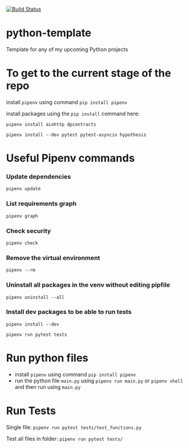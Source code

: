 [![Build Status](https://travis-ci.com/BurnySc2/python-template.svg?token=uZSbyQZSCPfwrTxZ8beQ&branch=master)](https://travis-ci.com/BurnySc2/python-template)

# python-template
Template for any of my upcoming Python projects


# To get to the current stage of the repo
install `pipenv` using command `pip install pipenv`

install packages using the `pip install` command here:

`pipenv install aiohttp dpcontracts`

`pipenv install --dev pytest pytest-asyncio hypothesis`



# Useful Pipenv commands
### Update dependencies
`pipenv update`
### List requirements graph
`pipenv graph`
### Check security
`pipenv check`
### Remove the virtual environment
`pipenv --rm`
### Uninstall all packages in the venv without editing pipfile
`pipenv uninstall --all`
### Install dev packages to be able to run tests
`pipenv install --dev`

`pipenv run pytest tests`


# Run python files
- install `pipenv` using command `pip install pipenv`
- run the python file `main.py` using `pipenv run main.py`
or `pipenv shell` and then run using `main.py`


# Run Tests
Single file:
`pipenv run pytest tests/test_functions.py`

Test all files in folder:
`pipenv run pytest tests/`




